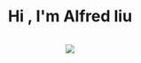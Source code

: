 <h1 align="center">Hi , I'm Alfred liu <br><br> <img src="https://komarev.com/ghpvc/?username=alfred0307&style=for-the-badge"></h1>
